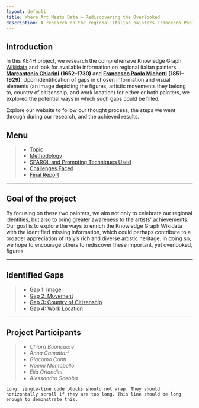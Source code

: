 ```yaml
---
layout: default
title: Where Art Meets Data – Rediscovering the Overlooked
description: A research on the regional italian painters Francesco Paolo Michetti and Marcantonio Chiarini
---
```


## Introduction
In this KE4H project, we research the comprehensive Knowledge Graph <a href="https://www.wikidata.org/wiki/Wikidata:Main_Page">Wikidata</a> and look for available information on regional italian painters <a href="https://www.treccani.it/enciclopedia/marc-antonio-chiarini_%28Dizionario-Biografico%29/" target="_blank">**Marcantonio Chiarini**</a> **(1652–1730)** and <a href="https://www.treccani.it/enciclopedia/francesco-paolo-michetti_%28Dizionario-Biografico%29/" target="_blank">**Francesco Paolo Michetti**</a> **(1851–1929)**. Upon identification of gaps in chosen information and visual elements (an image depicting the figures, artistic movements they belong to, country of citizenship, and work location) for either or both painters, we explored the potential ways in which such gaps could be filled.

Explore our website to follow our thought process, the steps we went through during our research, and the achieved results.

## Menu
> * [Topic](./topic.html)
> * [Methodology](./methodology.html)
> * [SPARQL and Prompting Techniques Used](./sparql.html)
> * [Challenges Faced](./challenges.html)
> * [Final Report](./final-report.html)

***

## Goal of the project
By focusing on these two painters, we aim not only to celebrate our regional identities, but also to bring greater awareness to the artists' achievements. Our goal is to explore the ways to enrich the Knowledge Graph Wikidata with the identified missing information, which could perhaps contribute to a broader appreciation of Italy’s rich and diverse artistic heritage. In doing so, we hope to encourage others to rediscover these important, yet overlooked, figures.

***

## Identified Gaps 
> * [Gap 1: Image](./gap1.html)
> * [Gap 2: Movement](./gap2.html)
> * [Gap 3: Country of Citizenship](./gap3.html)
> * [Gap 4: Work Location](./gap4.html)

***

## Project Participants 
> * *Chiara Buoncuore*
> * *Anna Camattari*
> * *Giacomo Conti*
> * *Noemi Montebello*
> * *Elia Orlandini*
> * *Alessandro Scebba*
</dl>

```
Long, single-line code blocks should not wrap. They should horizontally scroll if they are too long. This line should be long enough to demonstrate this.
```
